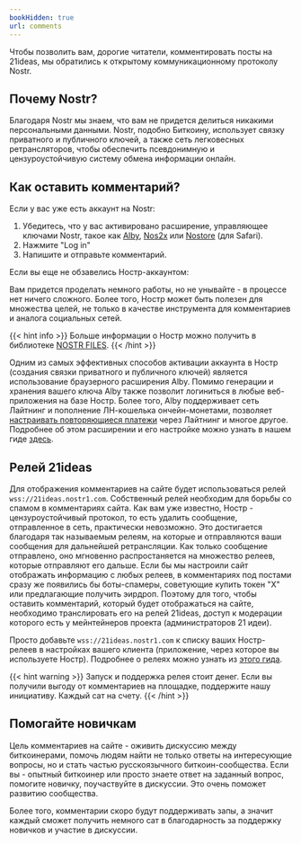 ```yaml
---
bookHidden: true
url: comments
---
```



Чтобы позволить вам, дорогие читатели, комментировать посты на 21ideas, мы обратились к открытому коммуникационному протоколу Nostr. 

## Почему Nostr?

Благодаря Nostr мы знаем, что вам не придется делиться никакими персональными данными. Nostr, подобно Биткоину, использует связку приватного и публичного ключей, а также сеть легковесных ретрансляторов, чтобы обеспечить псевдонимную и цензуроустойчивую систему обмена информации онлайн.

## Как оставить комментарий?

Если у вас уже есть аккаунт на Nostr:

1. Убедитесь, что у вас активировано расширение, управляющее ключами Nostr, такое как [Alby](https://nostr.21ideas.org/docs/guides/Alby.html), [Nos2x](https://chrome.google.com/webstore/detail/nos2x/kpgefcfmnafjgpblomihpgmejjdanjjp) или [Nostore](https://apps.apple.com/us/app/nostore/id1666553677) (для Safari).
2. Нажмите "Log in"
3. Напишите и отправьте комментарий.

Если вы еще не обзавелись Ностр-аккаунтом: 

Вам придется проделать немного работы, но не унывайте - в процессе нет ничего сложного. Более того, Ностр может быть полезен для множества целей, не только в качестве инструмента для комментариев и аналога социальных сетей. 

{{< hint info >}}
Больше информации о Ностр можно получить в библиотеке [NOSTR FILES](https://nostr.21ideas.org). 
{{< /hint >}}

Одним из самых эффективных способов активации аккаунта в Ностр (создания связки приватного и публичного ключей) является использование браузерного расширения Alby. Помимо генерации и хранения вашего ключа Alby также позволит логиниться в любые веб-приложения на базе Ностр. Более того, Alby поддерживает сеть Лайтнинг и пополнение ЛН-кошелька ончейн-монетами, позволяет [настраивать повторяющиеся платежи](https://21ideas.org/zapplanner/) через Лайтнинг и многое другое. Подробнее об этом расширении и его настройке можно узнать в нашем гиде [здесь](https://nostr.21ideas.org/docs/guides/Alby.html).

## Релей 21ideas

Для отображения комментариев на сайте будет использоваться релей `wss://21ideas.nostr1.com`. Собственный релей необходим для борьбы со спамом в комментариях сайта. Как вам уже известно, Ностр - цензуроустойчивый протокол, то есть удалить сообщение, отправленное в сеть, практически невозможно. Это достигается благодаря так называемым релеям, на которые и отправляются ваши сообщения для дальнейшей ретрансляции. Как только сообщение отправлено, оно мгновенно распростаняется на множество релеев, которые отправляют его дальше. Если бы мы настроили сайт отображать информацию с любых релеев, в комментариях под постами сразу же появились бы боты-спамеры, советующие купить токен "Х" или предлагающие получить эирдроп. Поэтому для того, чтобы оставить комментарий, который будет отображаться на сайте, необходимо транслировать его на релей 21ideas, доступ к модерации которого есть у мейнтейнеров проекта (администраторов 21 идеи).

Просто добавьте `wss://21ideas.nostr1.com` к списку ваших Ностр-релеев в настройках вашего клиента (приложение, через которое вы используете Ностр). Подробнее о релеях можно узнать из [этого гида](https://nostr.21ideas.org/docs/knowledgebase/relays.html).

{{< hint warning >}}
Запуск и поддержка релея стоит денег. Если вы получили выгоду от комментариев на площадке, поддержите нашу инициативу. Каждый сат на счету.
{{< /hint >}}

## Помогайте новичкам

Цель комментариев на сайте - оживить дискуссию между биткоинерами, помочь людям найти не только ответы на интересующие вопросы, но и стать частью русскоязычного биткоин-сообщества. Если вы - опытный биткоинер или просто знаете ответ на заданный вопрос, помогите новичку, поучаствуйте в дискуссии. Это очень поможет развитию сообщества. 

Более того, комментарии скоро будут поддерживать запы, а значит каждый сможет получить немного сат в благодарность за поддержку новичков и участие в дискуссии.


